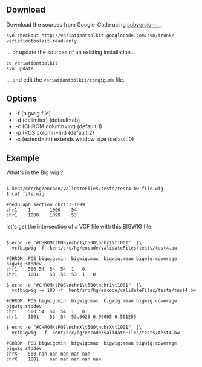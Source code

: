 


## Download ##
Download the sources from Google-Code using [subversion:...](http://subversion.apache.org/).
```
svn checkout http://variationtoolkit.googlecode.com/svn/trunk/ variationtoolkit-read-only
```
... or update the sources of an existing installation...
```
cd variationtoolkit
svn update
```
... and edit the `variationtoolkit/congig.mk` file.

## Options ##

  * -f (bigwig file)
  * -d (delimiter) (default:tab)
  * -c (CHROM column=int) (default:1)
  * -p (POS column=int) (default:2)
  * -x (extend=int) extends window size (default:0)


## Example ##

What's in the Big wig ?


```

$ kent/src/hg/encode/validateFiles/tests/test4.bw file.wig
$ cat file.wig

#bedGraph section chr1:1-1099
chr1    1       1000    54
chr1    1000    1099    53

```



let's get the intersection of a VCF file with this BIGWIG file.



```

$ echo -e "#CHROM\tPOS\nchr1\t500\nchr1\t1001"  |\
  vcfbigwig -f  kent/src/hg/encode/validateFiles/tests/test4.bw
  
#CHROM	POS	bigwig:min	bigwig:max	bigwig:mean	bigwig:coverage	bigwig:stddev
chr1	500	54	54	54	1	0
chr1	1001	53	53	53	1	0

$ echo -e "#CHROM\tPOS\nchr1\t500\nchr1\t1001"  |\
  vcfbigwig -x 100 -f  kent/src/hg/encode/validateFiles/tests/test4.bw
  
#CHROM	POS	bigwig:min	bigwig:max	bigwig:mean	bigwig:coverage	bigwig:stddev
chr1	500	54	54	54	1	0
chr1	1001	53	54	53.5025	0.99005	0.501255

$ echo -e "#CHROM\tPOS\nchrX\t500\nchrX\t1001"  |\
  vcfbigwig  -f  kent/src/hg/encode/validateFiles/tests/test4.bw
  
#CHROM	POS	bigwig:min	bigwig:max	bigwig:mean	bigwig:coverage	bigwig:stddev
chrX	500	nan	nan	nan	nan	nan
chrX	1001	nan	nan	nan	nan	nan

```







